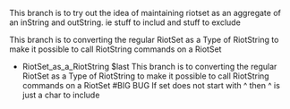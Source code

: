 This branch is to try out the idea of maintaining riotset as an aggregate of an inString and outString. ie stuff to includ and stuff to exclude

This branch is to converting the regular RiotSet as a Type of RiotString to make it possible to call RiotString commands on a RiotSet
* RiotSet_as_a_RiotString
$last
This branch is to converting the regular RiotSet as a Type of RiotString to make it possible to call RiotString commands on a RiotSet
#BIG BUG
If set does not start with ^ then ^ is just a char to include
